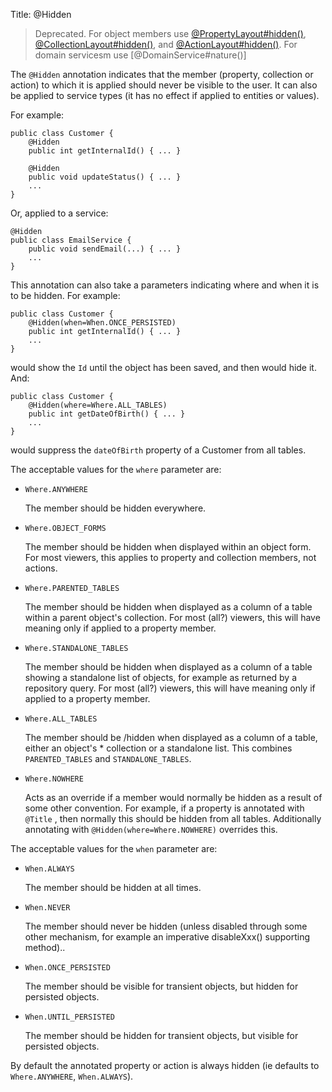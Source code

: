 Title: @Hidden

[//]: # (content copied to _user-guide_xxx)

> Deprecated.  For object members use [@PropertyLayout#hidden()](./PropertyLayout.html),  [@CollectionLayout#hidden()](./CollectionLayout.html), and [@ActionLayout#hidden()](./ActionLayout.html).  For domain servicesm use [@DomainService#nature()]

The `@Hidden` annotation indicates that the member (property, collection
or action) to which it is applied should never be visible to the user.
It can also be applied to service types (it has no effect if applied to
entities or values).

For example:

    public class Customer {
        @Hidden
        public int getInternalId() { ... }

        @Hidden
        public void updateStatus() { ... }
        ...
    }

Or, applied to a service:

    @Hidden
    public class EmailService {
        public void sendEmail(...) { ... }
        ...
    }

This annotation can also take a parameters indicating where and when it
is to be hidden. For example:

    public class Customer {
        @Hidden(when=When.ONCE_PERSISTED)
        public int getInternalId() { ... }
        ...
    }

would show the `Id` until the object has been saved, and then would hide
it. And:

    public class Customer {
        @Hidden(where=Where.ALL_TABLES)
        public int getDateOfBirth() { ... }
        ...
    }

would suppress the `dateOfBirth` property of a Customer from all tables.

The acceptable values for the `where` parameter are:

-   `Where.ANYWHERE`

    The member should be hidden everywhere.

-   `Where.OBJECT_FORMS`

    The member should be hidden when displayed within an object form.
    For most viewers, this applies to property and collection members,
    not actions.

-   `Where.PARENTED_TABLES`

    The member should be hidden when displayed as a column of a table
    within a parent object's collection. For most (all?) viewers, this
    will have meaning only if applied to a property member.

-   `Where.STANDALONE_TABLES`

    The member should be hidden when displayed as a column of a table
    showing a standalone list of objects, for example as returned by a
    repository query. For most (all?) viewers, this will have meaning
    only if applied to a property member.

-   `Where.ALL_TABLES`

    The member should be /hidden when displayed as a column of a table,
    either an object's \* collection or a standalone list. This combines
    `PARENTED_TABLES` and `STANDALONE_TABLES`.

-   `Where.NOWHERE`

    Acts as an override if a member would normally be hidden as a result
    of some other convention. For example, if a property is annotated
    with `@Title` <!--(see ?)-->, then normally this should be hidden from all
    tables. Additionally annotating with `@Hidden(where=Where.NOWHERE)`
    overrides this.

The acceptable values for the `when` parameter are:

-   `When.ALWAYS`

    The member should be hidden at all times.

-   `When.NEVER`

    The member should never be hidden (unless disabled through some
    other mechanism, for example an imperative disableXxx() supporting
    method)..

-   `When.ONCE_PERSISTED`

    The member should be visible for transient objects, but hidden for
    persisted objects.

-   `When.UNTIL_PERSISTED`

    The member should be hidden for transient objects, but visible for
    persisted objects.

By default the annotated property or action is always hidden (ie
defaults to `Where.ANYWHERE`, `When.ALWAYS`).

